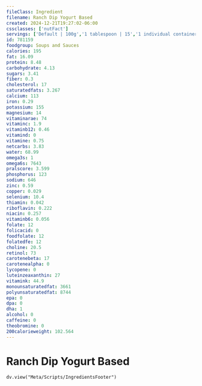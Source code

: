 ```yaml
---
fileClass: Ingredient
filename: Ranch Dip Yogurt Based
created: 2024-12-21T19:27:02-06:00
cssclasses: ['nutFact']
servings: ['Default | 100g','1 tablespoon | 15','1 individual container | 70']
id: 781159
foodgroup: Soups and Sauces
calories: 195
fat: 16.09
protein: 8.48
carbohydrate: 4.13
sugars: 3.41
fiber: 0.3
cholesterol: 17
saturatedfats: 3.267
calcium: 113
iron: 0.29
potassium: 155
magnesium: 14
vitaminarae: 74
vitaminc: 1.9
vitaminb12: 0.46
vitamind: 0
vitamine: 0.75
netcarbs: 3.83
water: 68.99
omega3s: 1
omega6s: 7643
pralscore: 3.599
phosphorus: 123
sodium: 646
zinc: 0.59
copper: 0.029
selenium: 10.4
thiamin: 0.042
riboflavin: 0.222
niacin: 0.257
vitaminb6: 0.056
folate: 12
folicacid: 0
foodfolate: 12
folatedfe: 12
choline: 20.5
retinol: 73
carotenebeta: 17
carotenealpha: 0
lycopene: 0
luteinzeaxanthin: 27
vitamink: 44.9
monounsaturatedfat: 3661
polyunsaturatedfat: 8744
epa: 0
dpa: 0
dha: 1
alcohol: 0
caffeine: 0
theobromine: 0
200calorieweight: 102.564
---
```


# Ranch Dip Yogurt Based

```dataviewjs
dv.view("Meta/Scripts/IngredientsFooter")
```